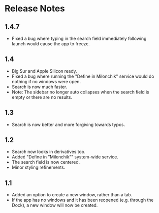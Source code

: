 #  Release Notes

## 1.4.7

- Fixed a bug where typing in the search field immediately following launch would cause the app to freeze. 

## 1.4

- Big Sur and Apple Silicon ready.
- Fixed a bug where running the "Define in Milonchik" service would do nothing if no windows were open.
- Search is now much faster.
- Note: The sidebar no longer auto collapses when the search field is empty or there are no results.

## 1.3

- Search is now better and more forgiving towards typos.

## 1.2

- Search now looks in derivatives too.
- Added "Define in ”Milonchik”" system-wide service.
- The search field is now centered.
- Minor styling refinements.

## 1.1

- Added an option to create a new window, rather than a tab.
- If the app has no windows and it has been reopened (e.g. through the Dock), a new window will now be created.
